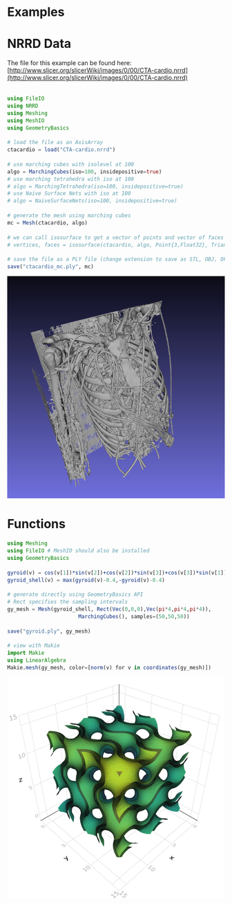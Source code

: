# Examples


# NRRD Data

The file for this example can be found here: [http://www.slicer.org/slicerWiki/images/0/00/CTA-cardio.nrrd](http://www.slicer.org/slicerWiki/images/0/00/CTA-cardio.nrrd)

```julia

using FileIO
using NRRD
using Meshing
using MeshIO
using GeometryBasics

# load the file as an AxisArray
ctacardio = load("CTA-cardio.nrrd")

# use marching cubes with isolevel at 100
algo = MarchingCubes(iso=100, insidepositive=true)
# use marching tetrahedra with iso at 100
# algo = MarchingTetrahedra(iso=100, insidepositive=true)
# use Naive Surface Nets with iso at 100
# algo = NaiveSurfaceNets(iso=100, insidepositive=true)

# generate the mesh using marching cubes
mc = Mesh(ctacardio, algo)

# we can call isosurface to get a vector of points and vector of faces indexing to the points
# vertices, faces = isosurface(ctacardio, algo, Point{3,Float32}, TriangleFace{Int})

# save the file as a PLY file (change extension to save as STL, OBJ, OFF)
save("ctacardio_mc.ply", mc)
```

![cta cardio](./img/ctacardio.png)

# Functions

```julia
using Meshing
using FileIO # MeshIO should also be installed
using GeometryBasics

gyroid(v) = cos(v[1])*sin(v[2])+cos(v[2])*sin(v[3])+cos(v[3])*sin(v[1])
gyroid_shell(v) = max(gyroid(v)-0.4,-gyroid(v)-0.4)

# generate directly using GeometryBasics API
# Rect specifies the sampling intervals
gy_mesh = Mesh(gyroid_shell, Rect(Vec(0,0,0),Vec(pi*4,pi*4,pi*4)),
                       MarchingCubes(), samples=(50,50,50))

save("gyroid.ply", gy_mesh)

# view with Makie
import Makie
using LinearAlgebra
Makie.mesh(gy_mesh, color=[norm(v) for v in coordinates(gy_mesh)])
```

![gyroid](./img/gyroid.png)
